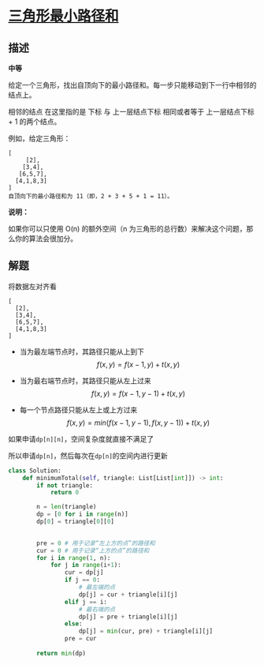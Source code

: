 # [三角形最小路径和](https://leetcode-cn.com/problems/triangle)

## 描述

**中等**

给定一个三角形，找出自顶向下的最小路径和。每一步只能移动到下一行中相邻的结点上。

相邻的结点 在这里指的是 下标 与 上一层结点下标 相同或者等于 上一层结点下标 + 1 的两个结点。

 

例如，给定三角形：

```
[
     [2],
    [3,4],
   [6,5,7],
  [4,1,8,3]
]
自顶向下的最小路径和为 11（即，2 + 3 + 5 + 1 = 11）。
```

**说明：**

如果你可以只使用 O(n) 的额外空间（n 为三角形的总行数）来解决这个问题，那么你的算法会很加分。

## 解题

将数据左对齐看

```
[
  [2],
  [3,4],
  [6,5,7],
  [4,1,8,3]
]
```

- 当为最左端节点时，其路径只能从上到下
  $$
  f(x,y) = f(x-1,y)+t(x,y)
  $$

- 当为最右端节点时，其路径只能从左上过来
  $$
  f(x,y) = f(x-1,y-1)+t(x,y)
  $$

- 每一个节点路径只能从左上或上方过来
  $$
  f(x,y) = min(f(x-1, y-1), f(x, y-1)) + t(x, y)
  $$

如果申请`dp[n][n]`，空间复杂度就直接不满足了

所以申请`dp[n]`，然后每次在`dp[n]`的空间内进行更新



```python
class Solution:
    def minimumTotal(self, triangle: List[List[int]]) -> int:
        if not triangle:
            return 0

        n = len(triangle)
        dp = [0 for i in range(n)]
        dp[0] = triangle[0][0]
        

        pre = 0 # 用于记录“左上方的点”的路径和
        cur = 0 # 用于记录“上方的点”的路径和
        for i in range(1, n):
            for j in range(i+1):
                cur = dp[j]
                if j == 0:
                  	# 最左端的点
                    dp[j] = cur + triangle[i][j]
                elif j == i:
                    # 最右端的点
                    dp[j] = pre + triangle[i][j]
                else:
                    dp[j] = min(cur, pre) + triangle[i][j]
                pre = cur
        
        return min(dp)
```

